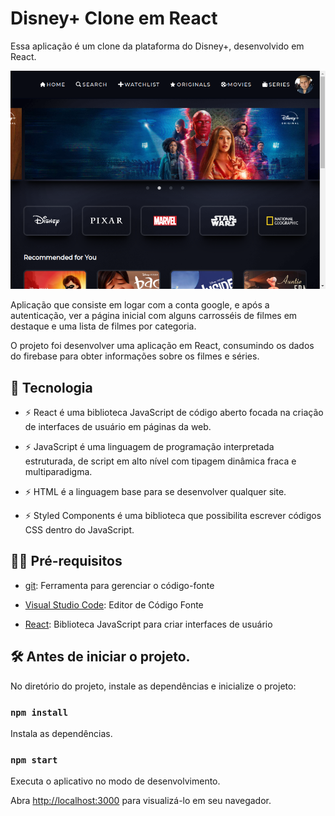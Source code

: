 # Disney+ Clone em React

Essa aplicação é um clone da plataforma do Disney+, desenvolvido em React.

![preview](.github/preview.png)

Aplicação que consiste em logar com a conta google, e após a autenticação, ver a página inicial com alguns carrosséis de filmes em destaque e uma lista de filmes por categoria.

O projeto foi desenvolver uma aplicação em React, consumindo os dados do firebase para obter informações sobre os filmes e séries.

## 🚀 Tecnologia

- ⚡ React é uma biblioteca JavaScript de código aberto focada na criação de interfaces de usuário em páginas da web.

- ⚡ JavaScript é uma linguagem de programação interpretada estruturada, de script em alto nível com tipagem dinâmica fraca e multiparadigma.

- ⚡ HTML é a linguagem base para se desenvolver qualquer site. 

- ⚡ Styled Components é uma biblioteca que possibilita escrever códigos CSS dentro do JavaScript.


## ✋🏻 Pré-requisitos

- [git](https://git-scm.com/downloads): Ferramenta para gerenciar o código-fonte

- [Visual Studio Code](https://code.visualstudio.com/): Editor de Código Fonte

- [React](https://reactjs.org/): Biblioteca JavaScript para criar interfaces de usuário


## :hammer_and_wrench: Antes de iniciar o projeto.

No diretório do projeto, instale as dependências e inicialize o projeto:

### `npm install`

Instala as dependências.

### `npm start`

Executa o aplicativo no modo de desenvolvimento.

Abra [http://localhost:3000](http://localhost:3000) para visualizá-lo em seu navegador.

